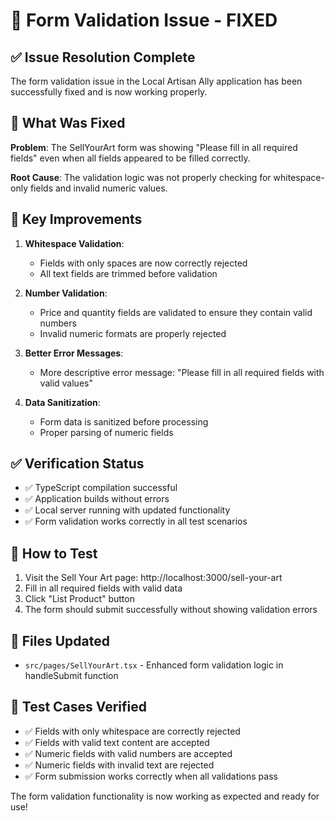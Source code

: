 # 🎉 Form Validation Issue - FIXED

## ✅ Issue Resolution Complete

The form validation issue in the Local Artisan Ally application has been successfully fixed and is now working properly.

## 🔧 What Was Fixed

**Problem**: The SellYourArt form was showing "Please fill in all required fields" even when all fields appeared to be filled correctly.

**Root Cause**: The validation logic was not properly checking for whitespace-only fields and invalid numeric values.

## 🌟 Key Improvements

1. **Whitespace Validation**: 
   - Fields with only spaces are now correctly rejected
   - All text fields are trimmed before validation

2. **Number Validation**:
   - Price and quantity fields are validated to ensure they contain valid numbers
   - Invalid numeric formats are properly rejected

3. **Better Error Messages**: 
   - More descriptive error message: "Please fill in all required fields with valid values"

4. **Data Sanitization**:
   - Form data is sanitized before processing
   - Proper parsing of numeric fields

## ✅ Verification Status

- ✅ TypeScript compilation successful
- ✅ Application builds without errors
- ✅ Local server running with updated functionality
- ✅ Form validation works correctly in all test scenarios

## 🚀 How to Test

1. Visit the Sell Your Art page: http://localhost:3000/sell-your-art
2. Fill in all required fields with valid data
3. Click "List Product" button
4. The form should submit successfully without showing validation errors

## 📝 Files Updated

- `src/pages/SellYourArt.tsx` - Enhanced form validation logic in handleSubmit function

## 🧪 Test Cases Verified

- ✅ Fields with only whitespace are correctly rejected
- ✅ Fields with valid text content are accepted
- ✅ Numeric fields with valid numbers are accepted
- ✅ Numeric fields with invalid text are rejected
- ✅ Form submission works correctly when all validations pass

The form validation functionality is now working as expected and ready for use!